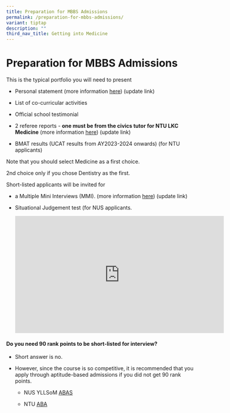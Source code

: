```yaml
---
title: Preparation for MBBS Admissions
permalink: /preparation-for-mbbs-admissions/
variant: tiptap
description: ""
third_nav_title: Getting into Medicine
---
```

<h1>Preparation for MBBS Admissions​</h1>
<p>This is the typical portfolio you will need to present</p>
<ul>
<li>
<p>Personal statement (more information <a href="personal-statement-writing" class="wixui-rich-text__text" rel="noopener noreferrer nofollow" target="_self"><u>here</u></a>)
(update link)</p>
</li>
<li>
<p>List of co-curricular activities</p>
</li>
<li>
<p>Official school testimonial</p>
</li>
<li>
<p>2 referee reports - <strong>one must be from the civics tutor&nbsp;for NTU LKC Medicine</strong>&nbsp;(more
information <a href="teacher-references" class="wixui-rich-text__text" rel="noopener noreferrer nofollow" target="_self"><u>here</u></a>) (update link)</p>
</li>
<li>
<p>BMAT results (UCAT results from AY2023-2024 onwards) (for NTU applicants)</p>
</li>
</ul>
<p>Note that you should select Medicine as a first choice.</p>
<p>2nd choice only if you chose Dentistry as the first.</p>
<p>Short-listed applicants will be invited for</p>
<ul>
<li>
<p>a Multiple Mini Interviews (MMI). (more information <a href="interview-preparation" class="wixui-rich-text__text" rel="noopener noreferrer nofollow" target="_self"><u>here</u></a>)
(update link)</p>
</li>
<li>
<p>Situational Judgement test (for NUS applicants.</p>
<div class="iframe-wrapper">
<iframe height="315" width="560" allowfullscreen="true" frameborder="0" src="https://www.youtube.com/embed/vtoE39ULTU0?si=SjCkhqK6ZBuqvn_Q"></iframe>
</div>
</li>
</ul>
<h4>Do you need 90 rank points to be short-listed for interview?</h4>
<ul>
<li>
<p>Short answer is no.</p>
</li>
<li>
<p>However, since the course is so competitive, it is recommended that you
apply through aptitude-based admissions if you did not get 90 rank points.</p>
<ul>
<li>
<p>NUS YLLSoM&nbsp;<a href="https://medicine.nus.edu.sg/admissions/aptitude-based-admissions-scheme-abas/" class="wixui-rich-text__text" rel="noreferrer noopener" target="_blank"><u>ABAS</u></a>​</p>
</li>
<li>
<p>NTU <a href="https://www.ntu.edu.sg/admissions/undergraduate/admission-guide/Aptitude-based-Admissions" class="wixui-rich-text__text" rel="noreferrer noopener" target="_blank"><u>ABA</u></a>
</p>
</li>
</ul>
</li>
</ul>
<p></p>